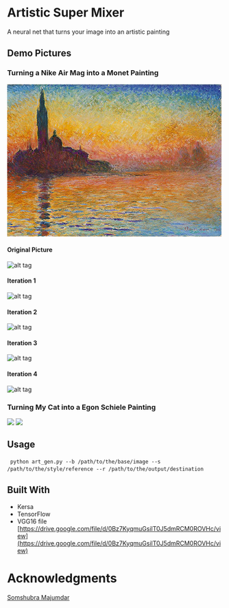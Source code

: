 # Artistic Super Mixer
A neural net that turns your image into an artistic painting


## Demo Pictures
### Turning a Nike Air Mag into a Monet Painting
![alt tag](https://github.com/jimmyadg/AI_artist/blob/master/img.jpg)
#### Original Picture
![alt tag](https://github.com/jimmyadg/Art_Gen/blob/master/demo_pictures/original.png)
#### Iteration 1
![alt tag](https://github.com/jimmyadg/Art_Gen/blob/master/demo_pictures/iteration_1.png)
#### Iteration 2
![alt tag](https://github.com/jimmyadg/Art_Gen/blob/master/demo_pictures/iteration_2.png)
#### Iteration 3
![alt tag](https://github.com/jimmyadg/Art_Gen/blob/master/demo_pictures/iteration_3.png)
#### Iteration 4
![alt tag](https://github.com/jimmyadg/Art_Gen/blob/master/demo_pictures/iteration_4.png)


### Turning My Cat into a Egon Schiele Painting
<img src="https://github.com/jimmyadg/Art_Gen/blob/master/demo_pictures/test2_ref.jpg" width = "244">
<img src="https://github.com/jimmyadg/Art_Gen/blob/master/demo_pictures/test2.gif">

## Usage
<code> python art_gen.py --b /path/to/the/base/image --s /path/to/the/style/reference --r /path/to/the/output/destination </code>
## Built With
- Kersa
- TensorFlow
- VGG16 file [https://drive.google.com/file/d/0Bz7KyqmuGsilT0J5dmRCM0ROVHc/view](https://drive.google.com/file/d/0Bz7KyqmuGsilT0J5dmRCM0ROVHc/view)

# Acknowledgments

[Somshubra Majumdar](https://github.com/titu1994)
